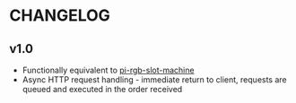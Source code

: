 # CHANGELOG

## v1.0

- Functionally equivalent to [pi-rgb-slot-machine](https://github.com/MILL-LX/pi-rgb-slot-machine)
- Async HTTP request handling - immediate return to client, requests are queued and executed in the order received
